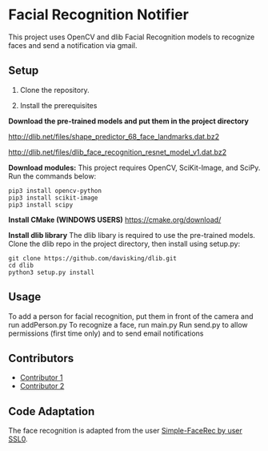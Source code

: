 Facial Recognition Notifier
======  
This project uses OpenCV and dlib Facial Recognition models to recognize faces and send a notification via gmail.

## Setup

1. Clone the repository.

2. Install the prerequisites

**Download the pre-trained models and put them in the project directory**

http://dlib.net/files/shape_predictor_68_face_landmarks.dat.bz2

http://dlib.net/files/dlib_face_recognition_resnet_model_v1.dat.bz2

**Download modules:**
This project requires OpenCV, SciKit-Image, and SciPy. Run the commands below:
~~~
pip3 install opencv-python 
pip3 install scikit-image
pip3 install scipy
~~~   

**Install CMake (WINDOWS USERS)**
https://cmake.org/download/

**Install dlib library**
The dlib libary is required to use the pre-trained models. Clone the dlib repo in the project directory, then install using setup.py:

~~~
git clone https://github.com/davisking/dlib.git
cd dlib
python3 setup.py install
~~~ 

## Usage

To add a person for facial recognition, put them in front of the camera and run addPerson.py
To recognize a face, run main.py
Run send.py to allow permissions (first time only) and to send email notifications

## Contributors

- [Contributor 1](https://github.com/ncanora)
- [Contributor 2](https://github.com/mikethebike)

## Code Adaptation

The face recognition is adapted from the user [Simple-FaceRec by user SSL0](https://github.com/SSL0/Simple-FaceRec). 
